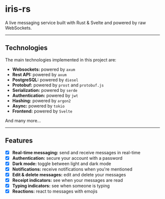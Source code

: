 # iris-rs

A live messaging service built with Rust & Svelte and powered by raw WebSockets.

---

## Technologies

The main technologies implemented in this project are:

* **Websockets:** powered by `axum`
* **Rest API:** powered by `axum`
* **PostgreSQL:** powered by `diesel`
* **Protobuf:** powered by `prost` and `protobuf.js`
* **Serialization:** powered by `serde`
* **Authentication:** powered by `jwt`
* **Hashing:** powered by `argon2`
* **Async:** powered by `tokio`
* **Frontend:** powered by `Svelte`

And many more...

---

## Features

- [x] **Real-time messaging:** send and receive messages in real-time
- [x] **Authentication:** secure your account with a password
- [x] **Dark mode:** toggle between light and dark mode
- [x] **Notifications:** receive notifications when you're mentioned
- [x] **Edit & delete messages:** edit and delete your messages
- [x] **Receipt indicators:** see when your messages are read
- [x] **Typing indicators:** see when someone is typing
- [x] **Reactions:** react to messages with emojis